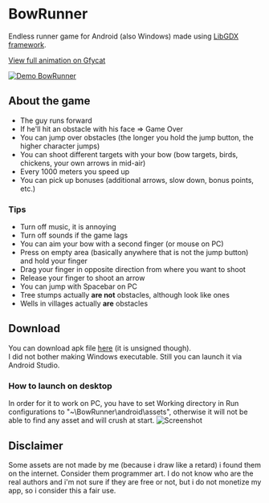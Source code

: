# BowRunner
Endless runner game for Android (also Windows) made using [LibGDX framework](https://libgdx.badlogicgames.com).

[View full animation on Gfycat](https://gfycat.com/AnyTightAmericanquarterhorse)

[![Demo BowRunner](https://j.gifs.com/xGBzgq.gif)](https://gfycat.com/AnyTightAmericanquarterhorse)

## About the game
* The guy runs forward
* If he'll hit an obstacle with his face => Game Over
* You can jump over obstacles (the longer you hold the jump button, the higher character jumps)
* You can shoot different targets with your bow (bow targets, birds, chickens, your own arrows in mid-air)
* Every 1000 meters you speed up
* You can pick up bonuses (additional arrows, slow down, bonus points, etc.)

### Tips
* Turn off music, it is annoying
* Turn off sounds if the game lags
* You can aim your bow with a second finger (or mouse on PC)
 * Press on empty area (basically anywhere that is not the jump button) and hold your finger
 * Drag your finger in opposite direction from where you want to shoot
 * Release your finger to shoot an arrow
* You can jump with Spacebar on PC
* Tree stumps actually __are not__ obstacles, although look like ones
* Wells in villages actually __are__ obstacles

## Download
You can download apk file [here](https://github.com/SerGreen/BowRunner/releases/latest) (it is unsigned though).  
I did not bother making Windows executable. Still you can launch it via Android Studio.

### How to launch on desktop
In order for it to work on PC, you have to set Working directory in Run configurations to "~\BowRunner\android\assets", otherwise it will not be able to find any asset and will crush at start.
![Screenshot](http://i.imgur.com/WN1x67C.png)

## Disclaimer
Some assets are not made by me (because i draw like a retard) i found them on the internet. Consider them programmer art. I do not know who are the real authors and i'm not sure if they are free or not, but i do not monetize my app, so i consider this a fair use.
